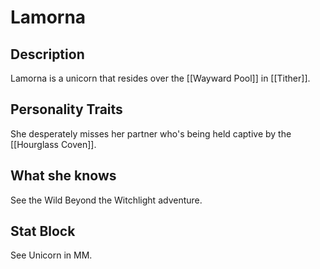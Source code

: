 # Lamorna
## Description
Lamorna is a unicorn that resides over the [[Wayward Pool]] in [[Tither]].

## Personality Traits
She desperately misses her partner who's being held captive by the [[Hourglass Coven]].

## What she knows
See the Wild Beyond the Witchlight adventure.

## Stat Block
See Unicorn in MM. 